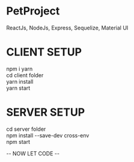 # PetProject
ReactJs, NodeJs, Express, Sequelize, Material UI

# CLIENT SETUP
npm i yarn <br />
cd client folder <br />
yarn install <br />
yarn start <br />

# SERVER SETUP
cd server folder  <br />
npm install --save-dev cross-env <br />
npm start <br />

-- NOW LET CODE --

